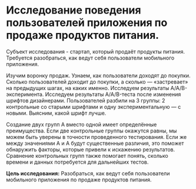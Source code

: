 # Исследование поведения пользователей приложения по продаже продуктов питания. 

Субъект исследования -  стартап, который продаёт продукты питания. Требуется разобраться, как ведут себя пользователи мобильного приложения.

Изучим воронку продаж. Узнаем, как пользователи доходят до покупки. Сколько пользователей доходит до покупки, а сколько — «застревает» на предыдущих шагах, на каких именно.
Исследуем результаты A/A/B-эксперимента. Исследуем результаты A/A/B-теста после изменения шрифтов дизайнерами. Пользователей разбили на 3 группы: 2 контрольные со старыми шрифтами и одну экспериментальную — с новыми. Выясним, какой шрифт лучше.

Создание двух групп A вместо одной имеет определённые преимущества. Если две контрольные группы окажутся равны, мы можем быть уверены в точности проведенного тестирования. Если же между значениями A и A будут существенные различия, это поможет обнаружить факторы, которые привели к искажению результатов. 
Сравнение контрольных групп также помогает понять, сколько времени и данных потребуется для дальнейших тестов.

**Цель исследования:** Разобраться, как ведут себя пользователи мобильного приложения по продаже продуктов питания. 